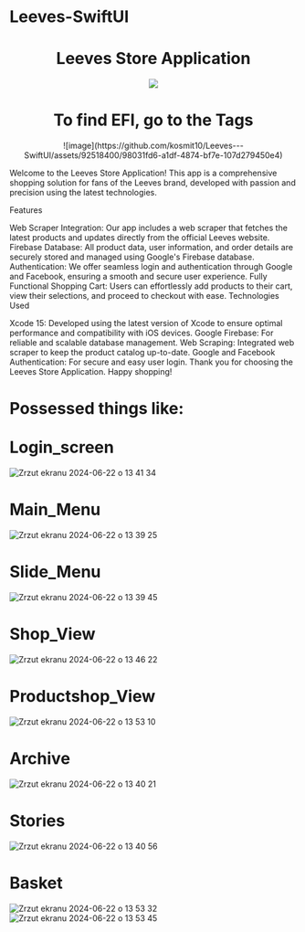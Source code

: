 # Leeves-SwiftUI

<html>
<h1 align="center">Leeves Store Application</h1>

<center> <img src="![logomal](https://github.com/kosmit10/Leeves---SwiftUI/assets/92518400/2ef7b3b5-ef51-4cd7-86ac-454e6978cfd3)"/></center>

<h1 align="center">To find EFI, go to the Tags</h1>

<center>![image](https://github.com/kosmit10/Leeves---SwiftUI/assets/92518400/98031fd6-a1df-4874-bf7e-107d279450e4)</center>


Welcome to the Leeves Store Application! This app is a comprehensive shopping solution for fans of the Leeves brand, developed with passion and precision using the latest technologies.

Features

Web Scraper Integration: Our app includes a web scraper that fetches the latest products and updates directly from the official Leeves website.
Firebase Database: All product data, user information, and order details are securely stored and managed using Google's Firebase database.
Authentication: We offer seamless login and authentication through Google and Facebook, ensuring a smooth and secure user experience.
Fully Functional Shopping Cart: Users can effortlessly add products to their cart, view their selections, and proceed to checkout with ease.
Technologies Used

Xcode 15: Developed using the latest version of Xcode to ensure optimal performance and compatibility with iOS devices.
Google Firebase: For reliable and scalable database management.
Web Scraping: Integrated web scraper to keep the product catalog up-to-date.
Google and Facebook Authentication: For secure and easy user login.
Thank you for choosing the Leeves Store Application. Happy shopping!

# Possessed things like: <br><br> Login_screen
![Zrzut ekranu 2024-06-22 o 13 41 34](https://github.com/kosmit10/Leeves---SwiftUI/assets/92518400/0621a4a8-8936-4731-a2f7-733f9a0d2e63)

# Main_Menu
![Zrzut ekranu 2024-06-22 o 13 39 25](https://github.com/kosmit10/Leeves---SwiftUI/assets/92518400/799477ca-d610-4369-8178-bb9c3807695a)
# Slide_Menu
![Zrzut ekranu 2024-06-22 o 13 39 45](https://github.com/kosmit10/Leeves---SwiftUI/assets/92518400/027940e9-6ede-46c1-b765-a155a1a24363)
# Shop_View
![Zrzut ekranu 2024-06-22 o 13 46 22](https://github.com/kosmit10/Leeves---SwiftUI/assets/92518400/6fbc75b3-5f6e-4b05-93ac-b2b894318f89)
# Productshop_View
![Zrzut ekranu 2024-06-22 o 13 53 10](https://github.com/kosmit10/Leeves---SwiftUI/assets/92518400/849fe88e-21a1-47a3-ae57-c9ef18df92a0)
# Archive
![Zrzut ekranu 2024-06-22 o 13 40 21](https://github.com/kosmit10/Leeves---SwiftUI/assets/92518400/9c525dc6-6077-4a4b-b40b-3e6084e9cf51)
# Stories
![Zrzut ekranu 2024-06-22 o 13 40 56](https://github.com/kosmit10/Leeves---SwiftUI/assets/92518400/4a906a24-a14f-4f37-a57c-dffb5cf784fe)
# Basket
![Zrzut ekranu 2024-06-22 o 13 53 32](https://github.com/kosmit10/Leeves---SwiftUI/assets/92518400/4a144bb5-e76b-43ac-95c4-34443cb9a97f)
![Zrzut ekranu 2024-06-22 o 13 53 45](https://github.com/kosmit10/Leeves---SwiftUI/assets/92518400/6c0a796a-b660-4657-9951-de1f70dafd80)













<html>
